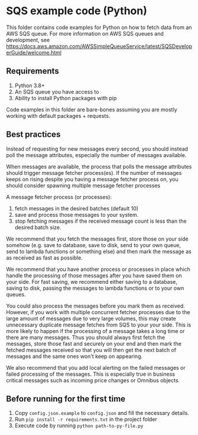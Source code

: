 # SQS example code (Python)

This folder contains code examples for Python on how to fetch data from an AWS SQS queue. For more information on AWS SQS queues and development, see https://docs.aws.amazon.com/AWSSimpleQueueService/latest/SQSDeveloperGuide/welcome.html

## Requirements
1. Python 3.8+
2. An SQS queue you have access to
3. Ability to install Python packages with pip

Code examples in this folder are bare-bones assuming you are mostly working with default packages + requests. 

## Best practices

Instead of requesting for new messages every second, you should instead poll the message attributes, especially the number of messages available.

When messages are available, the process that polls the message attributes should trigger message fetcher process(es). If the number of messages keeps on rising despite you having a message fetcher process on, you should consider spawning multiple message fetcher processes

A message fetcher process (or processes):

1. fetch messages in the desired batches (default 10)
2. save and process those messages to your system.
3. stop fetching messages if the received message count is less than the desired batch size.

We recommend that you fetch the messages first, store those on your side somehow  (e.g. save to database, save to disk, send to your own queue, send to lambda functions or something else) and then mark the message as as received as fast as possible.

We recommend that you have another process or processes in place which handle the processing of those messages after you have saved them on your side. For fast saving, we recommend either saving to a database, saving to disk, passing the messages to lambda functions or to your own queues.

You could also process the messages before you mark them as received. However, if you work with multiple concurrent fetcher processes due to the large amount of messages due to very large volumes, this may create unnecessary duplicate message fetches from SQS to your your side. This is more likely to happen if the processing of a message takes a long time or there are many messages. Thus you should always first fetch the messages, store those fast and securely on your end and then mark the fetched messages received so that you will then get the next batch of messages and the same ones won't keep on appearing. 

We also recommend that you add local alerting on the failed messages or failed processing of the messages. This is especially true in business critical messages such as incoming price changes or Omnibus objects.

## Before running for the first time

1. Copy `config.json.example` to `config.json` and fill the necessary details.
2. Run `pip install -r requirements.txt` in the project folder
3. Execute code by running `python path-to-py-file.py`